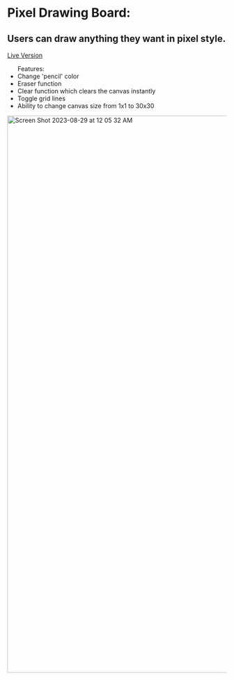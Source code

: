 <h1>Pixel Drawing Board:</h1>

<h2>Users can draw anything they want in pixel style.</h2>

<a href=https://vinuyakarl.github.io/DrawingBoard/>Live Version</a>



<ul>Features: 
<li>Change 'pencil' color</li>
<li>Eraser function </li>
<li>Clear function which clears the canvas instantly </li>
<li>Toggle grid lines </li>
<li>Ability to change canvas size from 1x1 to 30x30 </li>
</ul>


<img width="1278" alt="Screen Shot 2023-08-29 at 12 05 32 AM" src="https://github.com/vinuyakarl/DrawingBoard/assets/106904498/04494e12-9003-441a-b1c8-5ba604f0f3d9">
